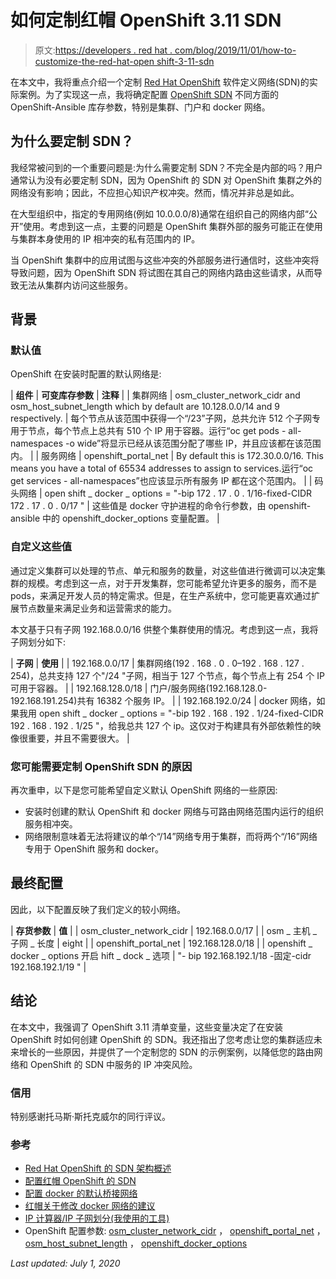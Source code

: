 # 如何定制红帽 OpenShift 3.11 SDN

> 原文:[https://developers . red hat . com/blog/2019/11/01/how-to-customize-the-red-hat-open shift-3-11-sdn](https://developers.redhat.com/blog/2019/11/01/how-to-customize-the-red-hat-openshift-3-11-sdn)

在本文中，我将重点介绍一个定制 [Red Hat OpenShift](https://developers.redhat.com/openshift/) 软件定义网络(SDN)的实际案例。为了实现这一点，我将确定配置 [OpenShift SDN](https://docs.openshift.com/container-platform/3.11/architecture/networking/sdn.html#architecture-additional-concepts-sdn) 不同方面的 OpenShift-Ansible 库存参数，特别是集群、门户和 docker 网络。

## 为什么要定制 SDN？

我经常被问到的一个重要问题是:为什么需要定制 SDN？不完全是内部的吗？用户通常认为没有必要定制 SDN，因为 OpenShift 的 SDN 对 OpenShift 集群之外的网络没有影响；因此，不应担心知识产权冲突。然而，情况并非总是如此。

在大型组织中，指定的专用网络(例如 10.0.0.0/8)通常在组织自己的网络内部“公开”使用。考虑到这一点，主要的问题是 OpenShift 集群外部的服务可能正在使用与集群本身使用的 IP 相冲突的私有范围内的 IP。

当 OpenShift 集群中的应用试图与这些冲突的外部服务进行通信时，这些冲突将导致问题，因为 OpenShift SDN 将试图在其自己的网络内路由这些请求，从而导致无法从集群内访问这些服务。

## 背景

### 默认值

OpenShift 在安装时配置的默认网络是:

| **组件** | **可变库存参数** | **注释** |
| 集群网络 | osm_cluster_network_cidr and osm_host_subnet_length which by default are 10.128.0.0/14 and 9 respectively. | 每个节点从该范围中获得一个“/23”子网，总共允许 512 个子网专用于节点，每个节点上总共有 510 个 IP 用于容器。运行“oc get pods - all-namespaces -o wide”将显示已经从该范围分配了哪些 IP，并且应该都在该范围内。 |
| 服务网络 | openshift_portal_net | By default this is 172.30.0.0/16\. This means you have a total of 65534 addresses to assign to services.运行“oc get services - all-namespaces”也应该显示所有服务 IP 都在这个范围内。 |
| 码头网络 | open shift _ docker _ options = "-bip 172 . 17 . 0 . 1/16-fixed-CIDR 172 . 17 . 0 . 0/17 " | 这些值是 docker 守护进程的命令行参数，由 openshift-ansible 中的 openshift_docker_options 变量配置。 |

### 自定义这些值

通过定义集群可以处理的节点、单元和服务的数量，对这些值进行微调可以决定集群的规模。考虑到这一点，对于开发集群，您可能希望允许更多的服务，而不是 pods，来满足开发人员的特定需求。但是，在生产系统中，您可能更喜欢通过扩展节点数量来满足业务和运营需求的能力。

本文基于只有子网 192.168.0.0/16 供整个集群使用的情况。考虑到这一点，我将子网划分如下:

| **子网** | **使用** |
| 192.168.0.0/17 | 集群网络(192 . 168 . 0 . 0–192 . 168 . 127 . 254)，总共支持 127 个"/24 "子网，相当于 127 个节点，每个节点上有 254 个 IP 可用于容器。 |
| 192.168.128.0/18 | 门户/服务网络(192.168.128.0-192.168.191.254)共有 16382 个服务 IP。 |
| 192.168.192.0/24 | docker 网络，如果我用 open shift _ docker _ options = "-bip 192 . 168 . 192 . 1/24-fixed-CIDR 192 . 168 . 192 . 1/25 "，给我总共 127 个 ip。这仅对于构建具有外部依赖性的映像很重要，并且不需要很大。 |

### 您可能需要定制 OpenShift SDN 的原因

再次重申，以下是您可能希望自定义默认 OpenShift 网络的一些原因:

*   安装时创建的默认 OpenShift 和 docker 网络与可路由网络范围内运行的组织服务相冲突。
*   网络限制意味着无法将建议的单个“/14”网络专用于集群，而将两个“/16”网络专用于 OpenShift 服务和 docker。

## 最终配置

因此，以下配置反映了我们定义的较小网络。

| **存货参数** | **值** |
| osm_cluster_network_cidr | 192.168.0.0/17 |
| osm _ 主机 _ 子网 _ 长度 | eight |
| openshift_portal_net | 192.168.128.0/18 |
| openshift _ docker _ options 开启 hift _ dock _ 选项 | "- bip 192.168.192.1/18 -固定-cidr 192.168.192.1/19 " |

## 结论

在本文中，我强调了 OpenShift 3.11 清单变量，这些变量决定了在安装 OpenShift 时如何创建 OpenShift 的 SDN。我还指出了您考虑让您的集群适应未来增长的一些原因，并提供了一个定制您的 SDN 的示例案例，以降低您的路由网络和 OpenShift 的 SDN 中服务的 IP 冲突风险。

### 信用

特别感谢托马斯·斯托克威尔的同行评议。

### 参考

*   [Red Hat OpenShift 的 SDN 架构概述](https://docs.openshift.com/container-platform/3.11/architecture/networking/sdn.html)
*   [配置红帽 OpenShift 的 SDN](https://docs.openshift.com/container-platform/3.11/install_config/configuring_sdn.html)
*   [配置 docker 的默认桥接网络](https://docs.docker.com/network/bridge/#connect-a-container-to-the-default-bridge-network)
*   [红帽关于修改 docker 网络的建议](https://access.redhat.com/solutions/2942391)
*   [IP 计算器/IP 子网划分(我使用的工具)](http://www.jodies.de/ipcalc)
*   OpenShift 配置参数: [osm_cluster_network_cidr](https://github.com/openshift/openshift-ansible/blob/release-3.11/inventory/hosts.example#L763) ， [openshift_portal_net](https://github.com/openshift/openshift-ansible/blob/release-3.11/inventory/hosts.example#L764) ， [osm_host_subnet_length](https://github.com/openshift/openshift-ansible/blob/release-3.11/inventory/hosts.example#L788) ， [openshift_docker_options](https://github.com/openshift/openshift-ansible/blob/release-3.11/inventory/hosts.example#L130)

*Last updated: July 1, 2020*
